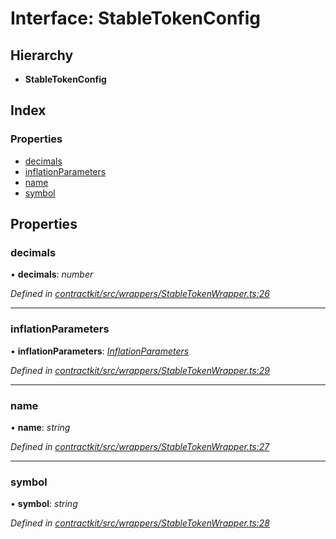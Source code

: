 # Interface: StableTokenConfig

## Hierarchy

* **StableTokenConfig**

## Index

### Properties

* [decimals](_wrappers_stabletokenwrapper_.stabletokenconfig.md#decimals)
* [inflationParameters](_wrappers_stabletokenwrapper_.stabletokenconfig.md#inflationparameters)
* [name](_wrappers_stabletokenwrapper_.stabletokenconfig.md#name)
* [symbol](_wrappers_stabletokenwrapper_.stabletokenconfig.md#symbol)

## Properties

###  decimals

• **decimals**: *number*

*Defined in [contractkit/src/wrappers/StableTokenWrapper.ts:26](https://github.com/celo-org/celo-monorepo/blob/master/packages/contractkit/src/wrappers/StableTokenWrapper.ts#L26)*

___

###  inflationParameters

• **inflationParameters**: *[InflationParameters](_wrappers_stabletokenwrapper_.inflationparameters.md)*

*Defined in [contractkit/src/wrappers/StableTokenWrapper.ts:29](https://github.com/celo-org/celo-monorepo/blob/master/packages/contractkit/src/wrappers/StableTokenWrapper.ts#L29)*

___

###  name

• **name**: *string*

*Defined in [contractkit/src/wrappers/StableTokenWrapper.ts:27](https://github.com/celo-org/celo-monorepo/blob/master/packages/contractkit/src/wrappers/StableTokenWrapper.ts#L27)*

___

###  symbol

• **symbol**: *string*

*Defined in [contractkit/src/wrappers/StableTokenWrapper.ts:28](https://github.com/celo-org/celo-monorepo/blob/master/packages/contractkit/src/wrappers/StableTokenWrapper.ts#L28)*
